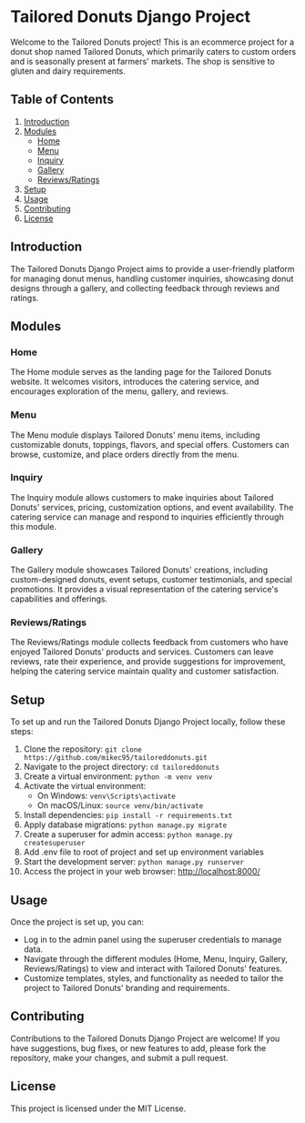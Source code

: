 # Tailored Donuts Django Project

Welcome to the Tailored Donuts project! This is an ecommerce project for a donut shop named Tailored Donuts, which primarily caters to custom orders and is seasonally present at farmers' markets. The shop is sensitive to gluten and dairy requirements.

## Table of Contents
1. [Introduction](#introduction)
2. [Modules](#modules)
   - [Home](#home)
   - [Menu](#menu)
   - [Inquiry](#inquiry)
   - [Gallery](#gallery)
   - [Reviews/Ratings](#reviews-ratings)
3. [Setup](#setup)
4. [Usage](#usage)
5. [Contributing](#contributing)
6. [License](#license)

## Introduction
The Tailored Donuts Django Project aims to provide a user-friendly platform for managing donut menus, handling customer inquiries, showcasing donut designs through a gallery, and collecting feedback through reviews and ratings.

## Modules

### Home
The Home module serves as the landing page for the Tailored Donuts website. It welcomes visitors, introduces the catering service, and encourages exploration of the menu, gallery, and reviews.

### Menu
The Menu module displays Tailored Donuts' menu items, including customizable donuts, toppings, flavors, and special offers. Customers can browse, customize, and place orders directly from the menu.

### Inquiry
The Inquiry module allows customers to make inquiries about Tailored Donuts' services, pricing, customization options, and event availability. The catering service can manage and respond to inquiries efficiently through this module.

### Gallery
The Gallery module showcases Tailored Donuts' creations, including custom-designed donuts, event setups, customer testimonials, and special promotions. It provides a visual representation of the catering service's capabilities and offerings.

### Reviews/Ratings
The Reviews/Ratings module collects feedback from customers who have enjoyed Tailored Donuts' products and services. Customers can leave reviews, rate their experience, and provide suggestions for improvement, helping the catering service maintain quality and customer satisfaction.

## Setup
To set up and run the Tailored Donuts Django Project locally, follow these steps:
1. Clone the repository: `git clone https://github.com/mikec95/tailoreddonuts.git`
2. Navigate to the project directory: `cd tailoreddonuts`
3. Create a virtual environment: `python -m venv venv`
4. Activate the virtual environment:
   - On Windows: `venv\Scripts\activate`
   - On macOS/Linux: `source venv/bin/activate`
5. Install dependencies: `pip install -r requirements.txt`
6. Apply database migrations: `python manage.py migrate`
7. Create a superuser for admin access: `python manage.py createsuperuser`
8. Add .env file to root of project and set up environment variables
9. Start the development server: `python manage.py runserver`
10. Access the project in your web browser: [http://localhost:8000/](http://localhost:8000/)

## Usage
Once the project is set up, you can:
- Log in to the admin panel using the superuser credentials to manage data.
- Navigate through the different modules (Home, Menu, Inquiry, Gallery, Reviews/Ratings) to view and interact with Tailored Donuts' features.
- Customize templates, styles, and functionality as needed to tailor the project to Tailored Donuts' branding and requirements.

## Contributing
Contributions to the Tailored Donuts Django Project are welcome! If you have suggestions, bug fixes, or new features to add, please fork the repository, make your changes, and submit a pull request.

## License
This project is licensed under the MIT License.
